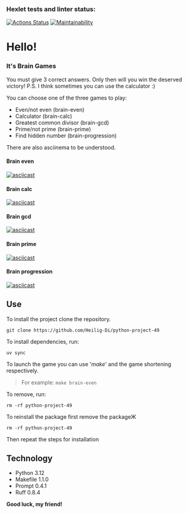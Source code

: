 ### Hexlet tests and linter status:
[![Actions Status](https://github.com/Heilig-Di/python-project-49/actions/workflows/hexlet-check.yml/badge.svg)](https://github.com/Heilig-Di/python-project-49/actions)
[![Maintainability](https://api.codeclimate.com/v1/badges/124d468507bc648eaff9/maintainability)](https://codeclimate.com/github/Heilig-Di/python-project-49/maintainability)

# Hello!
### It's Brain Games
You must give 3 correct answers. Only then will you win the deserved victory!
P.S. I think sometimes you can use the calculator :)

You can choose one of the three games to play:
- Even/not even (brain-even)
- Calculator (brain-calc)
- Greatest common divisor (brain-gcd)
- Prime/not prime (brain-prime)
- Find hidden number (brain-progression)

There are also asciinema to be understood.
#### Brain even
[![asciicast](https://asciinema.org/a/jt1zqom49EKqxtjMpPL1lidq5.svg)](https://asciinema.org/a/jt1zqom49EKqxtjMpPL1lidq5)
#### Brain calc
[![asciicast](https://asciinema.org/a/ynZtNV1iUDZgtxtuRpxZ03G9E.svg)](https://asciinema.org/a/ynZtNV1iUDZgtxtuRpxZ03G9E)
#### Brain gcd
[![asciicast](https://asciinema.org/a/fRCqUh1Bub4h9EVcZNdjgevQP.svg)](https://asciinema.org/a/fRCqUh1Bub4h9EVcZNdjgevQP)
#### Brain prime
[![asciicast](https://asciinema.org/a/1KsJTOnFF2KGUGPeWyitlMctK.svg)](https://asciinema.org/a/1KsJTOnFF2KGUGPeWyitlMctK)
#### Brain progression
[![asciicast](https://asciinema.org/a/FbHJK637yGpCp3EZed4t0ZvFP.svg)](https://asciinema.org/a/FbHJK637yGpCp3EZed4t0ZvFP)

## Use
To install the project clone the repository.
```
git clone https://github.com/Heilig-Di/python-project-49
```
To install dependencies, run:
```
uv sync
```
To launch the game you can use '_make_' and the game shortening respectively.
> For example: `make brain-even`

To remove, run:
```
rm -rf python-project-49
```
To reinstall the package first remove the packageЖ
```
rm -rf python-project-49
```
Then repeat the steps for installation

## Technology
- Python 3.12
- Makefile 1.1.0
- Prompt 0.4.1
- Ruff 0.8.4

**Good luck, my friend!**
